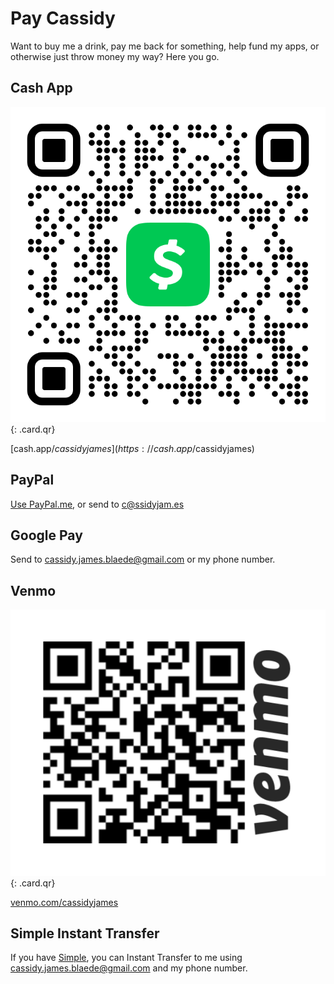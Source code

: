 # Pay Cassidy

Want to buy me a drink, pay me back for something, help fund my apps, or otherwise just throw money
my way? Here you go.


<h2><i class="fa fa-fw fa-dollar-sign"></i> Cash App</h2>

[![Venmo barcode](/images/cash.png)](https://cash.app/$cassidyjames){: .card.qr}

[cash.app/$cassidyjames](https://cash.app/$cassidyjames)


<h2><i class="fab fa-fw fa-paypal"></i> PayPal</h2>

[Use PayPal.me](https://paypal.me/cassidyjames), or send to c@ssidyjam.es


<h2><i class="fab fa-fw fa-google"></i> Google Pay</h2>

Send to cassidy.james.blaede@gmail.com or my phone number.


<h2>Venmo</h2>

[![Venmo barcode](/images/venmo.png)](https://venmo.com/cassidyjames){: .card.qr}

[venmo.com/cassidyjames](https://venmo.com/cassidyjames)


<h2>Simple Instant Transfer</h2>

If you have [Simple](https://simple.com/friends/BQMJNZY), you can Instant
Transfer to me using cassidy.james.blaede@gmail.com and my phone number.
